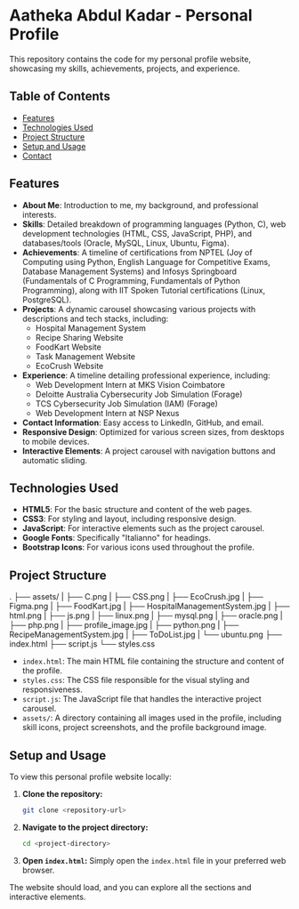# Aatheka Abdul Kadar - Personal Profile

This repository contains the code for my personal profile website, showcasing my skills, achievements, projects, and experience.

## Table of Contents

- [Features](#features)
- [Technologies Used](#technologies-used)
- [Project Structure](#project-structure)
- [Setup and Usage](#setup-and-usage)
- [Contact](#contact)

## Features

* **About Me**: Introduction to me, my background, and professional interests.
* **Skills**: Detailed breakdown of programming languages (Python, C), web development technologies (HTML, CSS, JavaScript, PHP), and databases/tools (Oracle, MySQL, Linux, Ubuntu, Figma).
* **Achievements**: A timeline of certifications from NPTEL (Joy of Computing using Python, English Language for Competitive Exams, Database Management Systems) and Infosys Springboard (Fundamentals of C Programming, Fundamentals of Python Programming), along with IIT Spoken Tutorial certifications (Linux, PostgreSQL).
* **Projects**: A dynamic carousel showcasing various projects with descriptions and tech stacks, including:
    * Hospital Management System
    * Recipe Sharing Website
    * FoodKart Website
    * Task Management Website
    * EcoCrush Website
* **Experience**: A timeline detailing professional experience, including:
    * Web Development Intern at MKS Vision Coimbatore
    * Deloitte Australia Cybersecurity Job Simulation (Forage)
    * TCS Cybersecurity Job Simulation (IAM) (Forage)
    * Web Development Intern at NSP Nexus
* **Contact Information**: Easy access to LinkedIn, GitHub, and email.
* **Responsive Design**: Optimized for various screen sizes, from desktops to mobile devices.
* **Interactive Elements**: A project carousel with navigation buttons and automatic sliding.

## Technologies Used

* **HTML5**: For the basic structure and content of the web pages.
* **CSS3**: For styling and layout, including responsive design.
* **JavaScript**: For interactive elements such as the project carousel.
* **Google Fonts**: Specifically "Italianno" for headings.
* **Bootstrap Icons**: For various icons used throughout the profile.

## Project Structure

.
├── assets/
|     ├── C.png
|     ├── CSS.png
|     ├── EcoCrush.jpg
|     ├── Figma.png
|     ├── FoodKart.jpg
|     ├── HospitalManagementSystem.jpg
|     ├── html.png
|     ├── js.png
|     ├── linux.png
|     ├── mysql.png
|     ├── oracle.png
|     ├── php.png
|     ├── profile_image.jpg
|     ├── python.png
|     ├── RecipeManagementSystem.jpg
|     ├── ToDoList.jpg
|     └── ubuntu.png
├── index.html
├── script.js
└── styles.css


* `index.html`: The main HTML file containing the structure and content of the profile.
* `styles.css`: The CSS file responsible for the visual styling and responsiveness.
* `script.js`: The JavaScript file that handles the interactive project carousel.
* `assets/`: A directory containing all images used in the profile, including skill icons, project screenshots, and the profile background image.

## Setup and Usage

To view this personal profile website locally:

1.  **Clone the repository:**
    ```bash
    git clone <repository-url>
    ```
2.  **Navigate to the project directory:**
    ```bash
    cd <project-directory>
    ```
3.  **Open `index.html`:**
    Simply open the `index.html` file in your preferred web browser.

The website should load, and you can explore all the sections and interactive elements.
